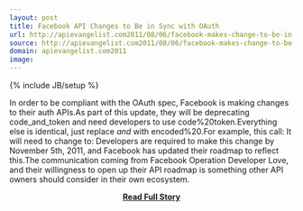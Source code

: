 ```yaml
---
layout: post
title: Facebook API Changes to Be in Sync with OAuth
url: http://apievangelist.com2011/08/06/facebook-makes-change-to-be-in-sync-with-oauth-spec/
source: http://apievangelist.com2011/08/06/facebook-makes-change-to-be-in-sync-with-oauth-spec/
domain: apievangelist.com2011
image: 
---
```

{% include JB/setup %}<p>In order to be compliant with the OAuth spec, Facebook is making changes to their auth APIs.As part of this update, they will be deprecating code_and_token and need developers to use code%20token.Everything else is identical, just replace _and_ with encoded%20.For example, this call: It will need to change to: Developers are required to make this change by November 5th, 2011, and Facebook has updated their roadmap to reflect this.The communication coming from Facebook Operation Developer Love, and their willingness to open up their API roadmap is something other API owners should consider in their own ecosystem.</p>
<center><p><a href="http://apievangelist.com2011/08/06/facebook-makes-change-to-be-in-sync-with-oauth-spec/" style='padding:25px; font-sze:18px; font-weight: bold;'>Read Full Story</a></p></center>
